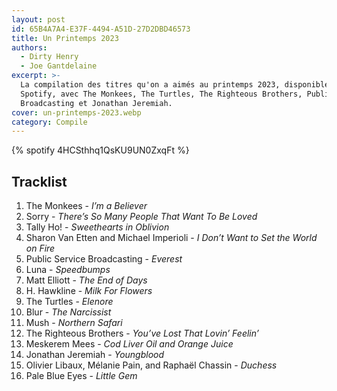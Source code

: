 ```yaml
---
layout: post
id: 65B4A7A4-E37F-4494-A51D-27D2DBD46573
title: Un Printemps 2023
authors:
  - Dirty Henry
  - Joe Gantdelaine
excerpt: >-
  La compilation des titres qu'on a aimés au printemps 2023, disponible sur
  Spotify, avec The Monkees, The Turtles, The Righteous Brothers, Public Service
  Broadcasting et Jonathan Jeremiah.
cover: un-printemps-2023.webp
category: Compile
---
```


{% spotify 4HCSthhq1QsKU9UN0ZxqFt %}

## Tracklist

1. The Monkees - _I’m a Believer_
2. Sorry - _There’s So Many People That Want To Be Loved_
3. Tally Ho! - _Sweethearts in Oblivion_
4. Sharon Van Etten and Michael Imperioli - _I Don’t Want to Set the World on
   Fire_
5. Public Service Broadcasting - _Everest_
6. Luna - _Speedbumps_
7. Matt Elliott - _The End of Days_
8. H. Hawkline - _Milk For Flowers_
9. The Turtles - _Elenore_
10. Blur - _The Narcissist_
11. Mush - _Northern Safari_
12. The Righteous Brothers - _You’ve Lost That Lovin’ Feelin’_
13. Meskerem Mees - _Cod Liver Oil and Orange Juice_
14. Jonathan Jeremiah - _Youngblood_
15. Olivier Libaux, Mélanie Pain, and Raphaël Chassin - _Duchess_
16. Pale Blue Eyes - _Little Gem_
